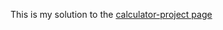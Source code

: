This is my solution to the [calculator-project page](https://www.theodinproject.com/courses/web-development-101/lessons/calculator?ref=lnav)

